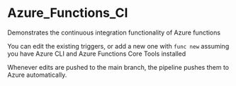 # Azure_Functions_CI
Demonstrates the continuous integration functionality of Azure functions

You can edit the existing triggers, or add a new one with `func new` assuming you have Azure CLI and Azure Functions Core Tools installed

Whenever edits are pushed to the main branch, the pipeline pushes them to Azure automatically.
